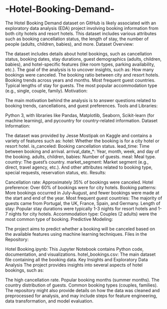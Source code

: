 # -Hotel-Booking-Demand-
The Hotel Booking Demand dataset on GitHub is likely associated with an exploratory data analysis (EDA) project involving booking information from both city hotels and resort hotels. This dataset includes various attributes such as booking cancellation status, the length of stay, the number of people (adults, children, babies), and more.
Dataset Overview:

The dataset includes details about hotel bookings, such as cancellation status, booking dates, stay durations, guest demographics (adults, children, babies), and hotel-specific features (like room types, parking availability, etc.).
The goal of the analysis is to uncover insights, such as:
How many bookings were canceled.
The booking ratio between city and resort hotels.
Booking trends across years and months.
Most frequent guest countries.
Typical lengths of stay for guests.
The most popular accommodation type (e.g., single, couple, family).
Motivation:

The main motivation behind the analysis is to answer questions related to booking trends, cancellations, and guest preferences.
Tools and Libraries:

Python 3, with libraries like Pandas, Matplotlib, Seaborn, Scikit-learn (for machine learning), and pycountry for country-related information.
Dataset Information:

The dataset was provided by Jesse Mostipak on Kaggle and contains a variety of features such as:
hotel: Whether the booking is for a city hotel or resort hotel.
is_canceled: Booking cancellation status.
lead_time: Time between booking and arrival.
arrival_date_*: Year, month, week, and day of the booking.
adults, children, babies: Number of guests.
meal: Meal type.
country: The guest’s country.
market_segment: Market segment (e.g., direct, travel agency, etc.).
And other attributes related to booking type, special requests, reservation status, etc.
Results:

Cancellation rate: Approximately 35% of bookings were canceled.
Hotel preference: Over 60% of bookings were for city hotels.
Booking patterns: More bookings occurred in July-August, and fewer bookings were made at the start and end of the year.
Most frequent guest countries: The majority of guests came from Portugal, the UK, France, Spain, and Germany.
Length of stay: Popular stay durations were typically 1-3 nights for resort hotels and 1-7 nights for city hotels.
Accommodation type: Couples (2 adults) were the most common type of booking.
Predictive Modeling:

The project aims to predict whether a booking will be canceled based on the available features using machine learning techniques.
Files in the Repository:

Hotel Booking.ipynb: This Jupyter Notebook contains Python code, documentation, and visualizations.
hotel_bookings.csv: The main dataset file containing all the booking data.
Key Insights and Exploratory Data Analysis
The project provides insights into several aspects of hotel bookings, such as:

The high cancellation rate.
Popular booking months (summer months).
The country distribution of guests.
Common booking types (couples, families).
The repository might also provide details on how the data was cleaned and preprocessed for analysis, and may include steps for feature engineering, data transformation, and model evaluation.


